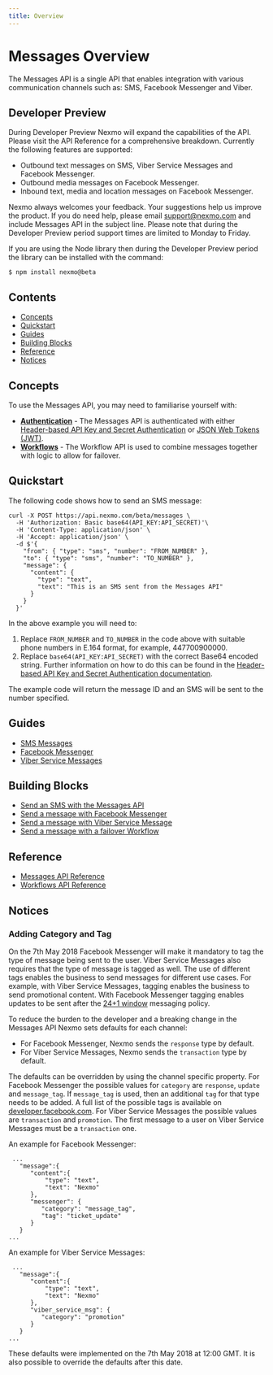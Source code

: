 ```yaml
---
title: Overview
---
```


# Messages Overview

The Messages API is a single API that enables integration with various communication channels such as: SMS, Facebook Messenger and Viber.

## Developer Preview

During Developer Preview Nexmo will expand the capabilities of the API. Please visit the API Reference for a comprehensive breakdown. Currently the following features are supported:

* Outbound text messages on SMS, Viber Service Messages and Facebook Messenger.
* Outbound media messages on Facebook Messenger.
* Inbound text, media and location messages on Facebook Messenger.

Nexmo always welcomes your feedback. Your suggestions help us improve the product. If you do need help, please email [support@nexmo.com](mailto:support@nexmo.com) and include Messages API in the subject line. Please note that during the Developer Preview period support times are limited to Monday to Friday.

If you are using the Node library then during the Developer Preview period the library can be installed with the command:

```
$ npm install nexmo@beta
```

## Contents

* [Concepts](#concepts)
* [Quickstart](#quickstart)
* [Guides](#guides)
* [Building Blocks](#building-blocks)
* [Reference](#reference)
* [Notices](#notices)

## Concepts

To use the Messages API, you may need to familiarise yourself with:

* **[Authentication](/concepts/guides/authentication)** - The Messages API is authenticated with either [Header-based API Key and Secret Authentication](/concepts/guides/authentication#header-based-api-key-secret-authentication) or [JSON Web Tokens (JWT)](/concepts/guides/authentication#json-web-tokens-jwt).
* **[Workflows](/messages-and-workflows-apis/workflows/overview)** - The Workflow API is used to combine messages together with logic to allow for failover.

## Quickstart

The following code shows how to send an SMS message:

```
curl -X POST https://api.nexmo.com/beta/messages \
  -H 'Authorization: Basic base64(API_KEY:API_SECRET)'\
  -H 'Content-Type: application/json' \
  -H 'Accept: application/json' \
  -d $'{
    "from": { "type": "sms", "number": "FROM_NUMBER" },
    "to": { "type": "sms", "number": "TO_NUMBER" },
    "message": {
      "content": {
        "type": "text",
        "text": "This is an SMS sent from the Messages API"
      }
    }
  }'
```

In the above example you will need to:

1. Replace `FROM_NUMBER` and `TO_NUMBER` in the code above with suitable phone numbers in E.164 format, for example, 447700900000.
2. Replace `base64(API_KEY:API_SECRET)` with the correct Base64 encoded string. Further information on how to do this can be found in the [Header-based API Key and Secret Authentication documentation](/concepts/guides/authentication#header-based-api-key-secret-authentication).

The example code will return the message ID and an SMS will be sent to the number specified.

## Guides

* [SMS Messages](/messages-and-workflows-apis/messages/guides/sms-messages)
* [Facebook Messenger](/messages-and-workflows-apis/messages/guides/facebook-messenger)
* [Viber Service Messages](/messages-and-workflows-apis/messages/guides/viber-service-messages)

## Building Blocks

* [Send an SMS with the Messages API](/messages-and-workflows-apis/messages/building-blocks/send-an-sms-with-messages-api)
* [Send a message with Facebook Messenger](/messages-and-workflows-apis/messages/building-blocks/send-with-facebook-messenger)
* [Send a message with Viber Service Message](/messages-and-workflows-apis/messages/building-blocks/send-a-viber-service-message)
* [Send a message with a failover Workflow](/messages-and-workflows-apis/workflows/building-blocks/send-a-message-with-failover)

## Reference

* [Messages API Reference](/api/messages-and-workflows-apis/messages)
* [Workflows API Reference](/api/messages-and-workflows-apis/workflows)

## Notices

### Adding Category and Tag

On the 7th May 2018 Facebook Messenger will make it mandatory to tag the type of message being sent to the user. Viber Service Messages also requires that the type of message is tagged as well. The use of different tags enables the business to send messages for different use cases. For example, with Viber Service Messages, tagging enables the business to send promotional content. With Facebook Messenger tagging enables updates to be sent after the [24+1 window](https://developers.facebook.com/docs/messenger-platform/policy/policy-overview) messaging policy.

To reduce the burden to the developer and a breaking change in the Messages API Nexmo sets defaults for each channel:

* For Facebook Messenger, Nexmo sends the `response` type by default.
* For Viber Service Messages, Nexmo sends the `transaction` type by default.

The defaults can be overridden by using the channel specific property. For Facebook Messenger the possible values for `category` are `response`, `update` and `message_tag`. If `message_tag` is used, then an additional `tag` for that type needs to be added. A full list of the possible tags is available on [developer.facebook.com](https://developers.facebook.com/docs/messenger-platform/send-messages/message-tags). For Viber Service Messages the possible values are `transaction` and `promotion`. The first message to a user on Viber Service Messages must be a `transaction` one.

An example for Facebook Messenger:

```
 ...
   "message":{ 
      "content":{
          "type": "text",
          "text": "Nexmo"
      },
      "messenger": {
         "category": "message_tag",
         "tag": "ticket_update"
      }
   }
...

```

An example for Viber Service Messages:

```
 ...
   "message":{ 
      "content":{
          "type": "text",
          "text": "Nexmo"
      },
      "viber_service_msg": {
         "category": "promotion"
      }
   }
...

```

These defaults were implemented on the 7th May 2018 at 12:00 GMT. It is also possible to override the defaults after this date.
